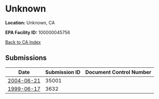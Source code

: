 # Unknown

**Location:** Unknown, CA

**EPA Facility ID:** 100000045756

[Back to CA Index](../../index.md)

## Submissions

| Date | Submission ID | Document Control Number |
|------|--------------|-------------------------|
| [2004-06-21](submissions/35001.md) | 35001 |  |
| [1999-06-17](submissions/3632.md) | 3632 |  |
